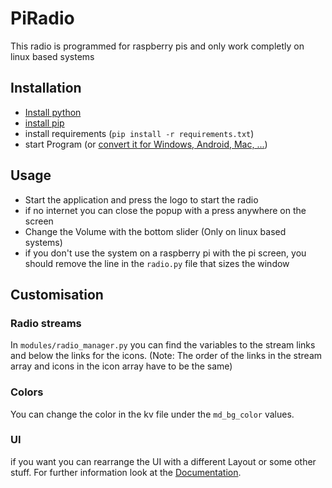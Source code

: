 # PiRadio
This radio is programmed for raspberry pis and only work completly on linux based systems

## Installation
- [Install python](https://www.python.org/downloads/)
- [install pip](https://pip.pypa.io/en/stable/installation/#get-pip-py)
- install requirements (```pip install -r requirements.txt```)
- start Program (or [convert it for Windows, Android, Mac, ...](https://kivy.org/doc/stable/guide/packaging.html))

## Usage
- Start the application and press the logo to start the radio
- if no internet you can close the popup with a press anywhere on the screen
- Change the Volume with the bottom slider (Only on linux based systems)
- if you don't use the system on a raspberry pi with the pi screen, you should remove the line in the ```radio.py``` file that
sizes the window

## Customisation
### Radio streams
In ```modules/radio_manager.py``` you can find the variables to the stream links and below the links for the icons.
(Note: The order of the links in the stream array and icons in the icon array have to be the same)

### Colors
You can change the color in the kv file under the ```md_bg_color``` values.

### UI
if you want you can rearrange the UI with a different Layout or some other stuff. For further information look at the
[Documentation](https://kivymd.readthedocs.io/en/latest/components/).
